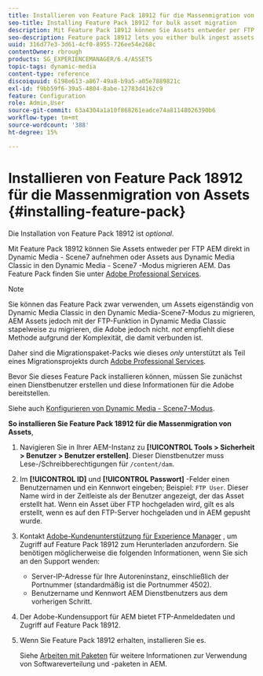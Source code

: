 ```yaml
---
title: Installieren von Feature Pack 18912 für die Massenmigration von Assets
seo-title: Installing Feature Pack 18912 for bulk asset migration
description: Mit Feature Pack 18912 können Sie Assets entweder per FTP stapelweise erfassen oder Assets von Dynamic Media Classic nach Dynamic Media in AEM migrieren. Dieses optionale Feature Pack ist über den Adobe-Support verfügbar.
seo-description: Feature pack 18912 lets you either bulk ingest assets by way of FTP, or migrate assets from Dynamic Media Classic to Dynamic Media in AEM. This optional feature pack is available from Adobe support.
uuid: 316d77e3-3d61-4cf0-8955-726ee54e268c
contentOwner: rbrough
products: SG_EXPERIENCEMANAGER/6.4/ASSETS
topic-tags: dynamic-media
content-type: reference
discoiquuid: 6198e613-a867-49a8-b9a5-a05e7889821c
exl-id: f9bb59f6-39a5-4804-8abe-12783d4162c9
feature: Configuration
role: Admin,User
source-git-commit: 63a4304a1a10f868261eadce74a81148026390b6
workflow-type: tm+mt
source-wordcount: '388'
ht-degree: 15%

---
```


# Installieren von Feature Pack 18912 für die Massenmigration von Assets {#installing-feature-pack}

Die Installation von Feature Pack 18912 ist _optional_.

Mit Feature Pack 18912 können Sie Assets entweder per FTP AEM direkt in Dynamic Media - Scene7 aufnehmen oder Assets aus Dynamic Media Classic in den Dynamic Media - Scene7 -Modus migrieren AEM. Das Feature Pack finden Sie unter [Adobe Professional Services](https://www.adobe.com/de/experience-cloud/consulting-services.html).

>[!NOTE]
>
>Sie können das Feature Pack zwar verwenden, um Assets eigenständig von Dynamic Media Classic in den Dynamic Media-Scene7-Modus zu migrieren, AEM Assets jedoch mit der FTP-Funktion in Dynamic Media Classic stapelweise zu migrieren, die Adobe jedoch nicht. *not* empfiehlt diese Methode aufgrund der Komplexität, die damit verbunden ist.
>
>Daher sind die Migrationspaket-Packs wie dieses *only* unterstützt als Teil eines Migrationsprojekts durch [Adobe Professional Services](https://www.adobe.com/experience-cloud/consulting-services.html).

Bevor Sie dieses Feature Pack installieren können, müssen Sie zunächst einen Dienstbenutzer erstellen und diese Informationen für die Adobe bereitstellen.

Siehe auch [Konfigurieren von Dynamic Media - Scene7-Modus](https://helpx.adobe.com/experience-manager/6-4/assets/using/config-dms7.html).

**So installieren Sie Feature Pack 18912 für die Massenmigration von Assets**,

1. Navigieren Sie in Ihrer AEM-Instanz zu **[!UICONTROL Tools > Sicherheit > Benutzer > Benutzer erstellen]**. Dieser Dienstbenutzer muss Lese-/Schreibberechtigungen für `/content/dam`.
1. Im **[!UICONTROL ID]** und **[!UICONTROL Passwort]** -Felder einen Benutzernamen und ein Kennwort eingeben; Beispiel: `FTP User`. Dieser Name wird in der Zeitleiste als der Benutzer angezeigt, der das Asset erstellt hat. Wenn ein Asset über FTP hochgeladen wird, gilt es als erstellt, wenn es auf den FTP-Server hochgeladen und in AEM gepusht wurde.
1. Kontakt [Adobe-Kundenunterstützung für Experience Manager](https://helpx.adobe.com/de/contact/enterprise-support.ec.html) , um Zugriff auf Feature Pack 18912 zum Herunterladen anzufordern. Sie benötigen möglicherweise die folgenden Informationen, wenn Sie sich an den Support wenden:

   * Server-IP-Adresse für Ihre Autoreninstanz, einschließlich der Portnummer (standardmäßig ist die Portnummer 4502).
   * Benutzername und Kennwort AEM Dienstbenutzers aus dem vorherigen Schritt.

1. Der Adobe-Kundensupport für AEM bietet FTP-Anmeldedaten und Zugriff auf Feature Pack 18912.

1. Wenn Sie Feature Pack 18912 erhalten, installieren Sie es.

   Siehe [Arbeiten mit Paketen](/help/sites-administering/package-manager.md) für weitere Informationen zur Verwendung von Softwareverteilung und -paketen in AEM.
